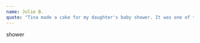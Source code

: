 ```yaml
---
name: Julie B.
quote: "Tina made a cake for my daughter's baby shower. It was one of the most beautiful, professionally done cakes I have ever seen. Thank you for the wonderful and delicious cake. It was a great contribution to the shower and made it very special, and it was tasty too!!! I highly recommend hiring Tina for any occasion. She is prompt and creative and her prices are reasonable. Thank you Tina!"
---
```

shower
